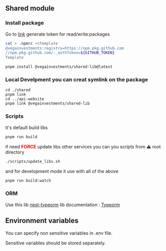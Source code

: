 ## Shared module

### Install package

Go to [link](https://github.com/settings/tokens) generate token for read/write:packages

```bash
cat > .npmrc <<Template
@vegainvestments:registry=https://npm.pkg.github.com
//npm.pkg.github.com/:_authToken=${GITHUB_TOKEN}
Template
```

```
pnpm install @vegainvestments/shared-lib@latest
```

### Local Develpment you can creat symlink on the package

```
cd ./shared
pnpm link
cd ../api-website
pnpm link @vegainvestments/shared-lib
```

### Scripts

It's default build libs

```bash
pnpm run build
```

if need <b style="color:red">FORСE</b> update libs other services you can you scripts from ⚠️ root directory

```bash
./scripts/update_libs.sh
```

and for development mode it use with all of the above

```bash
pnpm run build:watch
```

### ORM

Use this lib [nest-typeorm](https://www.npmjs.com/package/@nestjs/typeorm) lib documentation : [Typeorm](https://typeorm.io/)

## Environment variables

You can specify non sensitive variables in .env file.

Sensitive variables should be stored separately.

